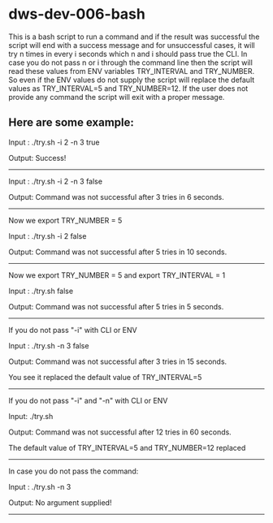 # dws-dev-006-bash

This is a bash script to run a command and if the result was successful the script will end with a success message and for unsuccessful cases, it will try n times in every i seconds which n and i should pass true the CLI. In case you do not pass n or i through the command line then the script will read these values from ENV variables TRY_INTERVAL and TRY_NUMBER. So even if the ENV values do not supply the script will replace the default values as TRY_INTERVAL=5 and TRY_NUMBER=12. If the user does not provide any command the script will exit with a proper message. 

Here are some example:
-------------------------------------------------------------

Input : ./try.sh -i 2 -n 3 true 

Output: Success!

-------------------------------------------------------------

Input : ./try.sh -i 2 -n 3 false

Output: Command was not successful after 3 tries in 6 seconds.

------------------------------------------------------------
Now we export TRY_NUMBER = 5

Input : ./try.sh -i 2 false

Output: Command was not successful after 5 tries in 10 seconds.

------------------------------------------------------------
Now we export TRY_NUMBER = 5 and export TRY_INTERVAL = 1

Input : ./try.sh false

Output: Command was not successful after 5 tries in 5 seconds.

--------------------------------------------------------------
If you do not pass "-i" with CLI or ENV

Input : ./try.sh -n 3 false

Output: Command was not successful after 3 tries in 15 seconds.

You see it replaced the default value of TRY_INTERVAL=5

--------------------------------------------------------------
If you do not pass "-i" and "-n" with CLI or ENV

Input: ./try.sh

Output: Command was not successful after 12 tries in 60 seconds.

The default value of TRY_INTERVAL=5 and TRY_NUMBER=12 replaced

---------------------------------------------------------------
In case you do not pass the command:

Input : ./try.sh -n 3

Output: No argument supplied!

--------------------------------------------------------------

